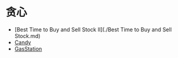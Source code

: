 # **贪心**

* [Best Time to Buy and Sell Stock II](./Best Time to Buy and Sell Stock.md)
* [Candy](./Candy.md)
* [GasStation](CourseScheduleII.md)